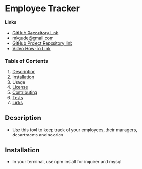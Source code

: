 # Employee Tracker

#### Links

- [GitHub Repository Link](https://github.com/mkgude)
- mkgude@gmail.com
- [GitHub Project Repository link](https://github.com/mkgude/hw12-employeemanager)
- [Video How-To Link](x)

### Table of Contents

1. [Description](#description)
2. [Installation](#installation)
3. [Usage](#usage)
4. [License](#license)
5. [Contributing](#contributing)
6. [Tests](#tests)
7. [Links](#links)

## Description

- Use this tool to keep track of your employees, their managers, departments and salaries

## Installation

- In your terminal, use npm install for inquirer and mysql
